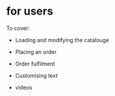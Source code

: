 for users
==========================

To cover:

 + Loading and modifying the catalouge
 + Placing an order
 + Order fulfilment
 + Customising text
 
 
  + videos